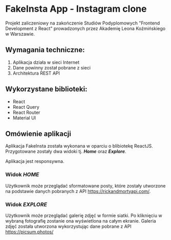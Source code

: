 # FakeInsta App - Instagram clone

Projekt zaliczeniowy na zakończenie Studiów Podyplomowych "Frontend Development z React" prowadzonych przez Akademię Leona Koźmińskiego w Warszawie.

## Wymagania techniczne:
1. Aplikacja działa w sieci Internet
2. Dane powinny został pobrane z sieci
3. Architektura REST API

## Wykorzystane biblioteki:
- React
- React Query
- React Router
- Material UI

## Omówienie aplikacji
Aplikacja FakeInsta została wykonana w oparciu o blibiotekę ReactJS.
Przygotowane zostały dwa widoki tj. ***Home*** oraz ***Explore***.

Aplikacja jest responsywna.

### Widok *HOME*
Użytkownik może przeglądać sformatowane posty, które zostały utworzone na podstawie danych pobranych z API https://rickandmortyapi.com/.

### Widok *EXPLORE*
Użytkownik może przeglądać galerię zdjęć w formie siatki. Po kliknięciu w wybraną fotografię zostanie ona wyświetlona na całym ekranie.
Galeria zdjęć została utworzona wykorzystując dane pobrane z API https://picsum.photos/








